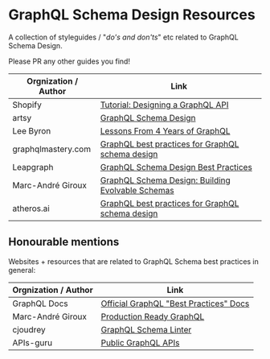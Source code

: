 # GraphQL Schema Design Resources

A collection of styleguides / "_do's and don'ts_" etc related to GraphQL Schema Design.

Please PR any other guides you find!

| Orgnization / Author | Link                                                                                                                                                   |
| -------------------- | ------------------------------------------------------------------------------------------------------------------------------------------------------ |
| Shopify              | [Tutorial: Designing a GraphQL API](https://github.com/Shopify/graphql-design-tutorial/blob/master/TUTORIAL.md)                                        |
| artsy                | [GraphQL Schema Design](https://github.com/artsy/README/blob/master/playbooks/graphql-schema-design.md)                                                |
| Lee Byron            | [Lessons From 4 Years of GraphQL](https://www.graphql.com/articles/4-years-of-graphql-lee-byron)                                                       |
| graphqlmastery.com   | [GraphQL best practices for GraphQL schema design](https://graphqlmastery.com/blog/graphql-best-practices-for-graphql-schema-design)                   |
| Leapgraph            | [GraphQL Schema Design Best Practices](https://leapgraph.com/graphql-schema-design-best-practices)                                                     |
| Marc-André Giroux    | [GraphQL Schema Design: Building Evolvable Schemas](https://www.apollographql.com/blog/graphql-schema-design-building-evolvable-schemas-1501f3c59ed5/) |
| atheros.ai           | [GraphQL best practices for GraphQL schema design](https://atheros.ai/blog/graphql-best-practices-for-graphql-schema-design)                           |

## Honourable mentions

Websites + resources that are related to GraphQL Schema best practices in general:

| Orgnization / Author | Link                                                                                |
| -------------------- | ----------------------------------------------------------------------------------- |
| GraphQL Docs         | [Official GraphQL "Best Practices" Docs](https://graphql.org/learn/best-practices/) |
| Marc-André Giroux    | [Production Ready GraphQL](https://productionreadygraphql.com/)                     |
| cjoudrey             | [GraphQL Schema Linter](https://github.com/cjoudrey/graphql-schema-linter)          |
| APIs-guru            | [Public GraphQL APIs](https://github.com/APIs-guru/graphql-apis)                    |
